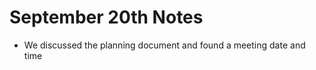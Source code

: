 September 20th Notes
====================

- We discussed the planning document and found a meeting date and time